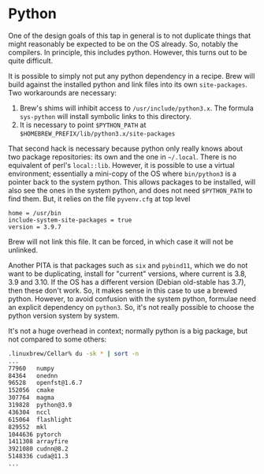 # Python

One of the design goals of this tap in general is to not duplicate things that might reasonably be expected to be on the OS already.  So, notably the compilers.  In principle, this includes python.  However, this turns out to be quite difficult.

It is possible to simply not put any python dependency in a recipe.  Brew will build against the installed python and link files into its own `site-packages`.  Two workarounds are necessary:
1. Brew's shims will inhibit access to `/usr/include/python3.x`.  The formula `sys-python` will install symbolic links to this directory.
2. It is necessary to point `$PYTHON_PATH` at `$HOMEBREW_PREFIX/lib/python3.x/site-packages`

That second hack is necessary because python only really knows about two package repositories: its own and the one in `~/.local`.  There is no equivalent of perl's `local::lib`.  However, it is possible to use a virtual environment; essentially a mini-copy of the OS where `bin/python3` is a pointer back to the system python.  This allows packages to be installed, will also see the ones in the system python, and does not need `$PYTHON_PATH` to find them.  But, it relies on the file `pyvenv.cfg` at top level
```
home = /usr/bin
include-system-site-packages = true
version = 3.9.7
```
Brew will not link this file.  It can be forced, in which case it will not be unlinked.

Another PITA is that packages such as `six` and `pybind11`, which we do not want to be duplicating, install for "current" versions, where current is 3.8, 3.9 and 3.10.  If the OS has a different version (Debian old-stable has 3.7), then these don't work.  So, it makes sense in this case to use a brewed python.  However, to avoid confusion with the system python, formulae need an explicit dependency on `python3`.  So, it's not really possible to choose the python version system by system.

It's not a huge overhead in context; normally python is a big package, but not compared to some others:
```sh
.linuxbrew/Cellar% du -sk * | sort -n
...
77960	numpy
84364	onednn
96528	openfst@1.6.7
152056	cmake
307764	magma
319828	python@3.9
436304	nccl
615064	flashlight
829552	mkl
1044636	pytorch
1411308	arrayfire
3921080	cudnn@8.2
5148336	cuda@11.3
...
```
